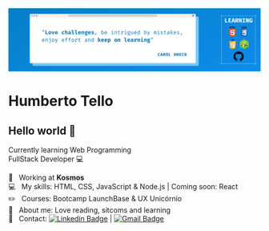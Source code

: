 <img width="auto" src="https://raw.githubusercontent.com/HumbertoTello/HumbertoTello/master/2.png">


# Humberto Tello

## Hello world 👋
Currently learning Web Programming 
<br /> FullStack Developer :computer:

 :rocket:  &nbsp; Working at **Kosmos**
 <br/> :computer: &nbsp; My skills: HTML, CSS, JavaScript & Node.js | Coming soon: React
 <br/> :pencil2: &nbsp; Courses: Bootcamp LaunchBase & UX Unicórnio
 <br/> 💬  &nbsp; About me: Love reading, sitcoms and learning
 <br/> :email: &nbsp; Contact: [![Linkedin Badge](https://img.shields.io/badge/-ThiagoMarinho-blue?style=flat-square&logo=Linkedin&logoColor=white&link=https://www.linkedin.com/in/tgmarinho/)](https://www.linkedin.com/in/humbertogytello/) 
| 
[![Gmail Badge](https://img.shields.io/badge/-betoelo2@gmail.com-c14438?style=flat-square&logo=Gmail&logoColor=white&link=mailto:betoelo2@gmail.com)](mailto:betoelo2@gmail.com)

<!--
**HumbertoTello/HumbertoTello** is a ✨ _special_ ✨ repository because its `README.md` (this file) appears on your GitHub profile.

Here are some ideas to get you started:

- 🔭 I’m currently working on ...
- 🌱 I’m currently learning ...
- 👯 I’m looking to collaborate on ...
- 🤔 I’m looking for help with ...
- 💬 Ask me about ...
- 📫 How to reach me: ...
- 😄 Pronouns: ...
- ⚡ Fun fact: ...
-->
